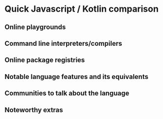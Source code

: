 # Quick Javascript / Kotlin comparison

## Online playgrounds

## Command line interpreters/compilers

## Online package registries

## Notable language features and its equivalents

## Communities to talk about the language

## Noteworthy extras

